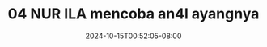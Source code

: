 --- 
title: "04 NUR ILA mencoba an4l ayangnya"
description: "streaming bokep 04 NUR ILA mencoba an4l ayangnya gratis durasi panjang  "
date: 2024-10-15T00:52:05-08:00
file_code: "tj8ocy4vwq0f"
draft: false
cover: "jhxbs5f1d6h7wfef.jpg"
tags: ["NUR", "ILA", "mencoba", "ayangnya", "bokep-indo", "bokep-viral", "bokep-ig"]
length: 250
fld_id: "1391198"
foldername: ".NURILAHIJAB18Video"
categories: [".NURILAHIJAB18Video"]
views: 89
---
